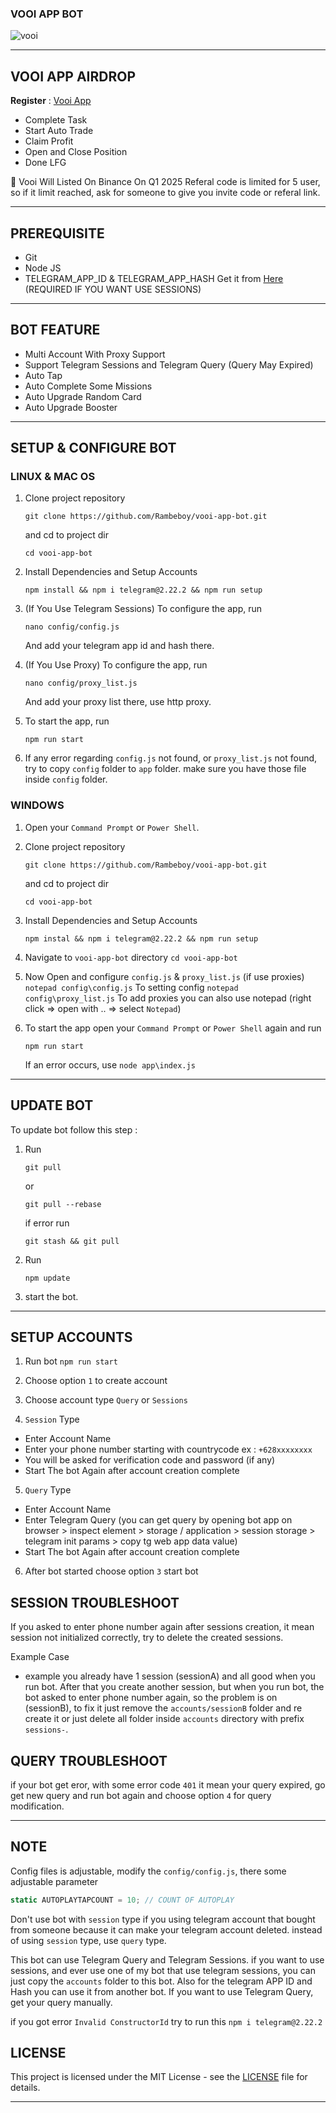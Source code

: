 ### VOOI APP BOT

![vooi](assets/img1.jpeg)

---

## VOOI APP AIRDROP

**Register** : [Vooi App](https://t.me/VooiAppBot/vooi?startapp=frenID9n0lRMY)
- Complete Task
- Start Auto Trade
- Claim Profit
- Open and Close Position
- Done LFG

📌 Vooi Will Listed On Binance On Q1 2025
Referal code is limited for 5 user, so if it limit reached, ask for someone to give you invite code or referal link.

---

## PREREQUISITE

- Git
- Node JS
- TELEGRAM_APP_ID & TELEGRAM_APP_HASH Get it from [Here](https://my.telegram.org/auth?to=apps) (REQUIRED IF YOU WANT USE SESSIONS)

---

## BOT FEATURE

- Multi Account With Proxy Support
- Support Telegram Sessions and Telegram Query (Query May Expired)
- Auto Tap
- Auto Complete Some Missions
- Auto Upgrade Random Card
- Auto Upgrade Booster

---

## SETUP & CONFIGURE BOT

### LINUX & MAC OS

1. Clone project repository
   ```
   git clone https://github.com/Rambeboy/vooi-app-bot.git
   ```
   and cd to project dir
   ```
   cd vooi-app-bot
   ```

2. Install Dependencies and Setup Accounts
   ```
   npm install && npm i telegram@2.22.2 && npm run setup
   ```

3. (If You Use Telegram Sessions) To configure the app, run
   ```
   nano config/config.js
   ```
   And add your telegram app id and hash there.

4. (If You Use Proxy) To configure the app, run
   ```
   nano config/proxy_list.js
   ```
   And add your proxy list there, use http proxy.

5. To start the app, run
   ```
   npm run start
   ```

9. If any error regarding `config.js` not found, or `proxy_list.js` not found, try to copy `config` folder to `app` folder. make sure you have those file inside `config` folder.

### WINDOWS

1. Open your `Command Prompt` or `Power Shell`.

2. Clone project repository
   ```
   git clone https://github.com/Rambeboy/vooi-app-bot.git
   ```
   and cd to project dir
   ```
   cd vooi-app-bot
   ```

3. Install Dependencies and Setup Accounts
   ```
   npm instal && npm i telegram@2.22.2 && npm run setup
   ```
4. Navigate to `vooi-app-bot` directory
   ```cd vooi-app-bot```
5. Now Open and configure `config.js` & `proxy_list.js` (if use proxies)
    ```notepad config\config.js``` To setting config
    ```notepad config\proxy_list.js``` To add proxies
    you can also use notepad (right click => open with .. => select `Notepad`)
7. To start the app open your `Command Prompt` or `Power Shell` again and run
    ```
    npm run start
    ```
    If an error occurs, use
    ```node app\index.js```

---

## UPDATE BOT

To update bot follow this step :

1. Run
   ```
   git pull
   ```
   or
   ```
   git pull --rebase
   ```
   if error run
   ```
   git stash && git pull
   ```
2. Run
   ```
   npm update
   ```

3. start the bot.


---

## SETUP ACCOUNTS

1. Run bot `npm run start`

2. Choose option `1` to create account

3. Choose account type `Query` or `Sessions`

4. `Session` Type
- Enter Account Name
- Enter your phone number starting with countrycode ex : `+628xxxxxxxx`
- You will be asked for verification code and password (if any)
- Start The bot Again after account creation complete

5. `Query` Type
- Enter Account Name
- Enter Telegram Query (you can get query by opening bot app on browser > inspect element > storage / application > session storage > telegram init params > copy tg web app data value)
- Start The bot Again after account creation complete

6. After bot started choose option `3` start bot

## SESSION TROUBLESHOOT

If you asked to enter phone number again after sessions creation, it mean session not initialized correctly, try to delete the created sessions.

Example Case

- example you already have 1 session (sessionA) and all good when you run bot. After that you create another session, but when you run bot, the bot asked to enter phone number again, so the problem is on (sessionB), to fix it just remove the `accounts/sessionB` folder and re create it or just delete all folder inside `accounts` directory with prefix `sessions-`.

## QUERY TROUBLESHOOT

if your bot get eror, with some error code `401` it mean your query expired, go get new query and run bot again and choose option `4` for query modification.

---

## NOTE

Config files is adjustable, modify the `config/config.js`, there some adjustable parameter 
```js
static AUTOPLAYTAPCOUNT = 10; // COUNT OF AUTOPLAY
```

Don't use bot with `session` type if you using telegram account that bought from someone because it can make your telegram account deleted. instead of using `session` type, use `query` type.

This bot can use Telegram Query and Telegram Sessions. if you want to use sessions, and ever use one of my bot that use telegram sessions, you can just copy the `accounts` folder to this bot. Also for the telegram APP ID and Hash you can use it from another bot. If you want to use Telegram Query, get your query manually.

if you got error `Invalid ConstructorId` try to run this `npm i telegram@2.22.2`

## LICENSE

This project is licensed under the MIT License - see the [LICENSE](LICENSE) file for details.

---

